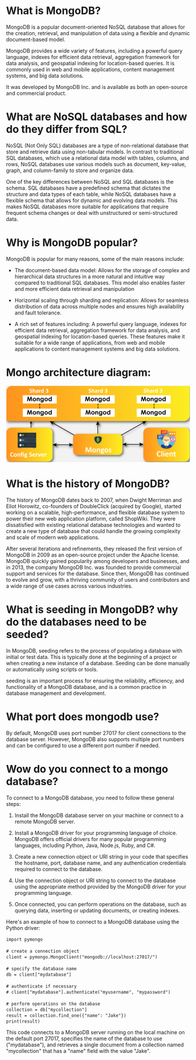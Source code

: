 # What is MongoDB?

MongoDB is a popular document-oriented NoSQL database that allows for the creation, retrieval, 
and manipulation of data using a flexible and dynamic document-based model. 

MongoDB provides a wide variety of features, including a powerful query language, indexes for efficient data retrieval, 
aggregation framework for data analysis, and geospatial indexing for location-based queries. 
It is commonly used in web and mobile applications, content management systems, and big data solutions.

It was developed by MongoDB Inc. and is available as both an open-source and commercial product.

#
# What are NoSQL databases and how do they differ from SQL?

NoSQL (Not Only SQL) databases are a type of non-relational database that store and retrieve data using non-tabular models. 
In contrast to traditional SQL databases, which use a relational data model with tables, columns, and rows, NoSQL databases 
use various models such as document, key-value, graph, and column-family to store and organize data.

One of the key differences between NoSQL and SQL databases is the schema. SQL databases have a predefined schema that 
dictates the structure and data types of each table, while NoSQL databases have a flexible schema that allows for dynamic 
and evolving data models. This makes NoSQL databases more suitable for applications that require frequent schema changes 
or deal with unstructured or semi-structured data.

# Why is MongoDB popular?

MongoDB is popular for many reasons, some of the main reasons include:

- The document-based data model: Allows for the storage of complex and hierarchical data structures in a more natural 
and intuitive way compared to traditional SQL databases. This model also enables faster and more efficient data retrieval and manipulation

- Horizontal scaling through sharding and replication: Allows for seamless distribution of data across multiple nodes and ensures high 
availability and fault tolerance.

- A rich set of features including: A powerful query language, indexes for efficient data retrieval, aggregation framework for data analysis, and 
geospatial indexing for location-based queries. These features make it suitable for a wide range of applications, from web and mobile 
applications to content management systems and big data solutions.

# Mongo architecture diagram:

![Dev-Environment.png](mongo-architecture2.png)

#
# What is the history of MongoDB?

The history of MongoDB dates back to 2007, when Dwight Merriman and Eliot Horowitz, co-founders of DoubleClick (acquired by Google), 
started working on a scalable, high-performance, and flexible database system to power their new web application platform, called ShopWiki. 
They were dissatisfied with existing relational database technologies and wanted to create a new type of database that could handle the 
growing complexity and scale of modern web applications.

After several iterations and refinements, they released the first version of MongoDB in 2009 as an open-source project under the Apache license. 
MongoDB quickly gained popularity among developers and businesses, and in 2013, the company MongoDB Inc. was founded to provide commercial 
support and services for the database. Since then, MongoDB has continued to evolve and grow, with a thriving community of users and contributors 
and a wide range of use cases across various industries.

#
# What is seeding in MongoDB? why do the databases need to be seeded?

In MongoDB, seeding refers to the process of populating a database with initial or test data. This is typically done at the beginning of a 
project or when creating a new instance of a database. Seeding can be done manually or automatically using scripts or tools.

seeding is an important process for ensuring the reliability, efficiency, and functionality of a MongoDB database, and is a common practice 
in database management and development.

#
# What port does mongodb use?

By default, MongoDB uses port number 27017 for client connections to the database server. However, MongoDB also supports multiple port 
numbers and can be configured to use a different port number if needed.

#
# Wow do you connect to a mongo database?

To connect to a MongoDB database, you need to follow these general steps:

1. Install the MongoDB database server on your machine or connect to a remote MongoDB server.

2. Install a MongoDB driver for your programming language of choice. MongoDB offers official drivers for many popular programming languages, including Python, Java, Node.js, Ruby, and C#.

3. Create a new connection object or URI string in your code that specifies the hostname, port, database name, and any authentication credentials required to connect to the database.

4. Use the connection object or URI string to connect to the database using the appropriate method provided by the MongoDB driver for your programming language.

5. Once connected, you can perform operations on the database, such as querying data, inserting or updating documents, or creating indexes.

Here's an example of how to connect to a MongoDB database using the Python driver:

```
import pymongo

# create a connection object
client = pymongo.MongoClient("mongodb://localhost:27017/")

# specify the database name
db = client["mydatabase"]

# authenticate if necessary
# client["mydatabase"].authenticate("myusername", "mypassword")

# perform operations on the database
collection = db["mycollection"]
result = collection.find_one({"name": "Jake"})
print(result)
```

This code connects to a MongoDB server running on the local machine on the default port 27017, specifies the name of the database to use ("mydatabase"), and retrieves a 
single document from a collection named "mycollection" that has a "name" field with the value "Jake".


